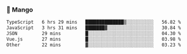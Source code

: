 ### 🥭 Mango

<!--START_SECTION:waka-->

```txt
TypeScript   6 hrs 29 mins   ██████████████▒░░░░░░░░░░   56.82 %
JavaScript   3 hrs 31 mins   ███████▓░░░░░░░░░░░░░░░░░   30.84 %
JSON         29 mins         █░░░░░░░░░░░░░░░░░░░░░░░░   04.30 %
Vue.js       27 mins         █░░░░░░░░░░░░░░░░░░░░░░░░   03.98 %
Other        22 mins         ▓░░░░░░░░░░░░░░░░░░░░░░░░   03.23 %
```

<!--END_SECTION:waka-->
